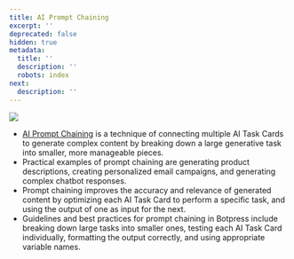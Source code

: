```yaml
---
title: AI Prompt Chaining
excerpt: ''
deprecated: false
hidden: true
metadata:
  title: ''
  description: ''
  robots: index
next:
  description: ''
---
```

![](https://files.readme.io/fd3f002-image.png)

* [AI Prompt Chaining](../docs/ai-task#ai-prompt-chaining) is a technique of connecting multiple AI Task Cards to generate complex content by breaking down a large generative task into smaller, more manageable pieces.
* Practical examples of prompt chaining are generating product descriptions, creating personalized email campaigns, and generating complex chatbot responses.
* Prompt chaining improves the accuracy and relevance of generated content by optimizing each AI Task Card to perform a specific task, and using the output of one as input for the next.
* Guidelines and best practices for prompt chaining in Botpress include breaking down large tasks into smaller ones, testing each AI Task Card individually, formatting the output correctly, and using appropriate variable names.
